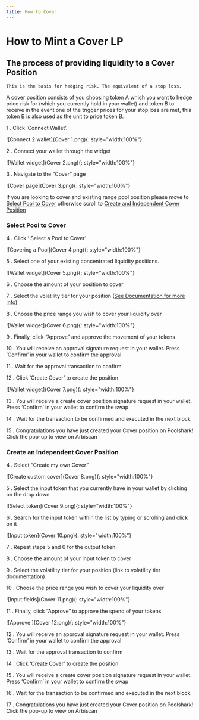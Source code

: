 ```yaml
---
title: How to Cover
---
```


# How to Mint a Cover LP

## The process of providing liquidity to a Cover Position

    This is the basis for hedging risk. The equivalent of a stop loss.

A cover position consists of you choosing token A which you want to hedge price risk for (which you currently hold in your wallet) and token B to receive in the event one of the trigger prices for your stop loss are met, this token B is also used as the unit to price token B.

1 . Click ‘Connect Wallet’.

![Connect 2 wallet](Cover 1.png){: style="width:100%"}

2 . Connect your wallet through the widget

![Wallet widget](Cover 2.png){: style="width:100%"}

3 . Navigate to the “Cover” page

![Cover page](Cover 3.png){: style="width:100%"}

If you are looking to cover and existing range pool position please move to [Select Pool to Cover](#Select-Pool-to-Cover) otherwise scroll to [Create and Independent Cover Position](#create-an-independent-cover-position)

### Select Pool to Cover

4 . Click ‘ Select a Pool to Cover’

![Covering a Pool](Cover 4.png){: style="width:100%"}

5 . Select one of your existing concentrated liquidity positions.

![Wallet widget](Cover 5.png){: style="width:100%"}

6 . Choose the amount of your position to cover

7 . Select the volatility tier for your position ([See Documentation for more info](https://docs.poolshark.fi/overview/glossary/#how-volatility-tiers-work))

8 . Choose the price range you wish to cover your liquidity over

![Wallet widget](Cover 6.png){: style="width:100%"}

9 . Finally, click “Approve” and approve the movement of your tokens

10 . You will receive an approval signature request in your wallet. Press ‘Confirm’ in your wallet to confirm the approval

11 . Wait for the approval transaction to confirm

12 . Click ‘Create Cover’ to create the position

![Wallet widget](Cover 7.png){: style="width:100%"}

13 . You will receive a create cover position signature request in your wallet. Press ‘Confirm’ in your wallet to confirm the swap

14 . Wait for the transaction to be confirmed and executed in the next block

15 . Congratulations you have just created your Cover position on Poolshark! Click the pop-up to view on Arbiscan

### Create an Independent Cover Position

4 . Select “Create my own Cover”

![Create custom cover](Cover 8.png){: style="width:100%"}

5 . Select the input token that you currently have in your wallet by clicking on the drop down

![Select token](Cover 9.png){: style="width:100%"}

6 . Search for the input token within the list by typing or scrolling and click on it

![Input token](Cover 10.png){: style="width:100%"}

7 . Repeat steps 5 and 6 for the output token.

8 . Choose the amount of your input token to cover

9 . Select the volatility tier for your position (link to volatility tier documentation)

10 . Choose the price range you wish to cover your liquidity over

![Input fields](Cover 11.png){: style="width:100%"}

11 . Finally, click “Approve” to approve the spend of your tokens

![Approve ](Cover 12.png){: style="width:100%"}

12 . You will receive an approval signature request in your wallet. Press ‘Confirm’ in your wallet to confirm the approval

13 . Wait for the approval transaction to confirm

14 . Click ‘Create Cover’ to create the position

15 . You will receive a create cover position signature request in your wallet. Press ‘Confirm’ in your wallet to confirm the swap

16 . Wait for the transaction to be confirmed and executed in the next block

17 . Congratulations you have just created your Cover position on Poolshark! Click the pop-up to view on Arbiscan
